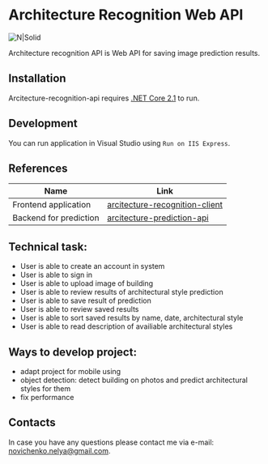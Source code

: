 # Architecture Recognition Web API 
![N|Solid](https://avatars1.githubusercontent.com/u/6582119?s=280&v=4 ) 

Architecture recognition API is Web API for saving image prediction results.

## Installation
Arcitecture-recognition-api requires [.NET Core 2.1](https://dotnet.microsoft.com/download/dotnet-core/2.1) to run.

## Development 
You can run application in Visual Studio using `Run on IIS Express`.

## References 

| Name | Link |
| ------ | ------ |
| Frontend application| [arcitecture-recognition-client](https://github.com/NeliaNovichenko/arcitecture-recognition-client) |
| Backend for prediction  | [arcitecture-prediction-api](https://github.com/NeliaNovichenko/arcitecture-prediction-api) |


## Technical task:
 - User is able to create an account in system
 - User is able to sign in
 - User is able to upload image of building
 - User is able to review results of architectural style prediction
 - User is able to save result of prediction
 - User is able to review saved results
 - User is able to sort saved results by name, date, architectural style
 - User is able to read description of availiable architectural styles

## Ways to develop project:
  - adapt project for mobile using
  - object detection: detect building on photos and predict architectural styles for them 
  - fix performance
  
## Contacts
In case you have any questions please contact me via e-mail: novichenko.nelya@gmail.com.
